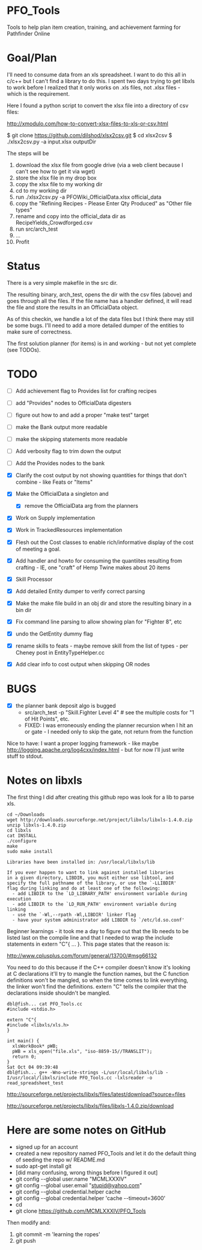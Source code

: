 PFO_Tools
=========

Tools to help plan item creation, training, and achievement farming for Pathfinder Online

Goal/Plan
=========

I'll need to consume data from an xls spreadsheet.  I want to do this all in c/c++ but I can't find a
library to do this.  I spent two days trying to get libxls to work before I realized that it only
works on .xls files, not .xlsx files - which is the requirement.

Here I found a python script to convert the xlsx file into a directory of csv files:

http://xmodulo.com/how-to-convert-xlsx-files-to-xls-or-csv.html

$ git clone https://github.com/dilshod/xlsx2csv.git
$ cd xlsx2csv
$ ./xlsx2csv.py -a input.xlsx outputDir

The steps will be
   1. download the xlsx file from google drive (via a web client because I can't see how to get it via wget)
   2. store the xlsx file in my drop box
   3. copy the xlsx file to my working dir
   4. cd to my working dir
   5. run ./xlsx2csv.py -a PFOWiki_OfficialData.xlsx official_data
   6. copy the "Refining Recipes - Please Enter Qty Produced" as "Other file types"
   7. rename and copy into the official_data dir as RecipeYields_Crowdforged.csv
   8. run src/arch_test
   9. ...
  10. Profit


Status
======

There is a very simple makefile in the src dir. 

The resulting binary, arch_test, opens the dir with the csv files (above) and goes through all the files.
If the file name has a handler defined, it will read the file and store the results in
an OfficialData object.

As of this checkin, we handle a lot of the data files but I think there may still be some bugs.  I'll
need to add a more detailed dumper of the entities to make sure of correctness.

The first solution planner (for items) is in and working - but not yet complete (see TODOs).


TODO
====

- [ ] Add achievement flag to Provides list for crafting recipes
- [ ] add "Provides" nodes to OfficialData digesters
- [ ] figure out how to and add a proper "make test" target
- [ ] make the Bank output more readable
- [ ] make the skipping statements more readable
- [ ] Add verbosity flag to trim down the output
- [ ] Add the Provides nodes to the bank

- [x] Clarify the cost output by not showing quantities for things that don't combine - like Feats or "Items"
- [x] Make the OfficialData a singleton and
  - [x] remove the OfficialData arg from the planners
- [x] Work on Supply implementation
- [x] Work in TrackedResources implementation
- [x] Flesh out the Cost classes to enable rich/informative display of the cost of meeting a goal.
- [x] Add handler and howto for consuming the quantiites resulting from crafting - IE, one "craft" of Hemp Twine makes about 20 items
- [x] Skill Processor
- [x] Add detailed Entity dumper to verify correct parsing
- [x] Make the make file build in an obj dir and store the resulting binary in a bin dir
- [x] Fix command line parsing to allow showing plan for "Fighter 8", etc
- [x] undo the GetEntity dummy flag
- [x] rename skills to feats - maybe remove skill from the list of types - per Cheney post in EntityTypeHelper.cc
- [x] Add clear info to cost output when skipping OR nodes

BUGS
====

- [x] the planner bank deposit algo is bugged
   - src/arch_test -p "Skill.Fighter Level 4" # see the multiple costs for "1 of Hit Points", etc.
   - FIXED: I was erroneously ending the planner recursion when I hit an or gate - I needed only to 
     skip the gate, not return from the function

Nice to have:
I want a proper logging framework - like maybe http://logging.apache.org/log4cxx/index.html - but
for now I'll just write stuff to stdout.

Notes on libxls
===============

The first thing I did after creating this github repo was look for a lib to parse xls.

    cd ~/Downloads
    wget http://downloads.sourceforge.net/project/libxls/libxls-1.4.0.zip
    unzip libxls-1.4.0.zip
    cd libxls
    cat INSTALL
    ./configure
    make
    sudo make install
    
    Libraries have been installed in: /usr/local/libxls/lib

    If you ever happen to want to link against installed libraries
    in a given directory, LIBDIR, you must either use libtool, and
    specify the full pathname of the library, or use the `-LLIBDIR'
    flag during linking and do at least one of the following:
      - add LIBDIR to the `LD_LIBRARY_PATH' environment variable during execution
      - add LIBDIR to the `LD_RUN_PATH' environment variable during linking
      - use the `-Wl,--rpath -Wl,LIBDIR' linker flag
      - have your system administrator add LIBDIR to `/etc/ld.so.conf'

Beginner learnings - it took me a day to figure out that the lib needs to be listed last on the compile line
and that I needed to wrap the include statements in extern "C"{ ... }.  This page states that the reason is:

http://www.cplusplus.com/forum/general/13700/#msg66132

You need to do this because if the C++ compiler doesn't know it's looking at C declarations it'll try to mangle the function names, but the C function definitions won't be mangled, so when the time comes to link everything, the linker won't find the definitions. extern "C" tells the compiler that the declarations inside shouldn't be mangled.

```
dbl@fish... cat PFO_Tools.cc
#include <stdio.h>

extern "C"{
#include <libxls/xls.h>
}

int main() {
  xlsWorkBook* pWB;
  pWB = xls_open("file.xls", "iso-8859-15//TRANSLIT");
  return 0;
}
Sat Oct 04 09:39:48
dbl@fish... g++ -Wno-write-strings -L/usr/local/libxls/lib -I/usr/local/libxls/include PFO_Tools.cc -lxlsreader -o read_spreadsheet_test
```


http://sourceforge.net/projects/libxls/files/latest/download?source=files

http://sourceforge.net/projects/libxls/files/libxls-1.4.0.zip/download


Here are some notes on GitHub
=============================

   * signed up for an account
   * created a new repository named PFO_Tools and let it do the default thing of seeding the repo w/ README.md
   * sudo apt-get install git
   * [did many confusing, wrong things before I figured it out]
   * git config --global user.name "MCMLXXXIV"
   * git config --global user.email "stupid@yahoo.com"
   * git config --global credential.helper cache
   * git config --global credential.helper 'cache --timeout=3600'
   * cd
   * git clone https://github.com/MCMLXXXIV/PFO_Tools

Then modify and:
   1. git commit -m 'learning the ropes'
   2. git push

